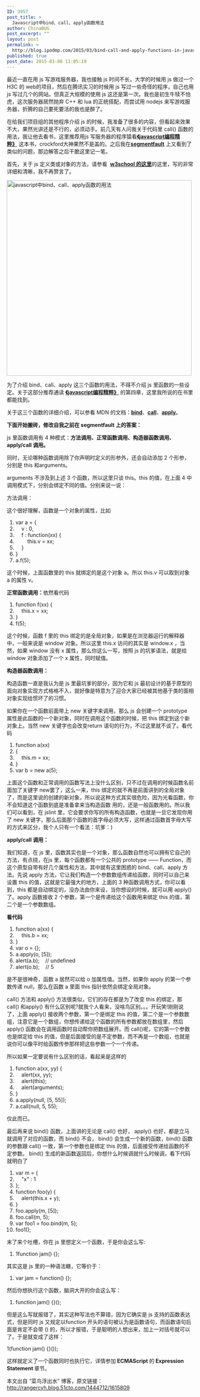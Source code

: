 ```yaml
---
ID: 3957
post_title: >
  Javascript中bind、call、apply函数用法
author: ChinaBUG
post_excerpt: ""
layout: post
permalink: >
  http://blog.ipodmp.com/2015/03/bind-call-and-apply-functions-in-javascript-usage.html
published: true
post_date: 2015-03-06 11:05:19
---
```

<div class="brief bgF8F8F8">最近一直在用 js 写游戏服务器，我也接触 js 时间不长，大学的时候用 js 做过一个 H3C 的 web的项目，然后在腾讯实习的时候用 js 写过一些奇怪的程序，自己也用 js 写过几个的网站。但真正大规模的使用 js 这还是第一次。我也是初生牛犊不怕虎，这次服务器居然抛弃 C++ 和 lua 的正统搭配，而尝试用 nodejs 来写游戏服务器，折腾的自己要死要活的我也是醉了。</div>
<div class="content bgF8F8F8 f14">
<div id="content">

在给我们项目组的其他程序介绍 js 的时候，我准备了很多的内容，但看起来效果不大，果然光讲还是不行的，必须动手。前几天有人问我关于代码里 call() 函数的用法，我让他去看书，这里推荐用js 写服务器的程序猿看<a title="" href="http://www.amazon.cn/JavaScript%E8%AF%AD%E8%A8%80%E7%B2%BE%E7%B2%B9-%E9%81%93%E6%A0%BC%E6%8B%89%E6%96%AF%E2%80%A2%E5%85%8B%E7%BD%97%E5%85%8B%E7%A6%8F%E5%BE%B7/dp/B0097CON2S/ref=sr_1_1?s=books&amp;ie=UTF8&amp;qid=1425039788&amp;sr=1-1&amp;keywords=JavaScript%E7%B2%BE%E7%B2%B9" target="_blank"><strong>《javascript编程精粹》</strong></a> 这本书，crockford大神果然不是盖的。之后我在<a title="" href="http://segmentfault.com/" target="_blank"><strong>segmentfault</strong></a> 上又看到了类似的问题，那边解答之后干脆这里记一笔。

首先，关于 js 定义类或对象的方法，请参看  <a title="" href="http://www.w3school.com.cn/js/pro_js_object_defining.asp" target="_blank"><strong>w3school 的这里</strong></a>的这里，写的非常详细和清晰，我不再赘言了。

<a href="http://s3.51cto.com/wyfs02/M00/5A/03/wKiom1Tzv9Pjcs0rAAJNdXwSrjQ621.jpg" target="_blank"><img class="fit-image" src="http://s3.51cto.com/wyfs02/M00/5A/03/wKiom1Tzv9Pjcs0rAAJNdXwSrjQ621.jpg" alt="javascript中bind、call、apply函数的用法" width="498" height="526" border="0" /></a>

为了介绍 bind、call、apply 这三个函数的用法，不得不介绍 js 里函数的一些设定。关于这部分推荐通读 <a title="" href="http://www.amazon.cn/JavaScript%E8%AF%AD%E8%A8%80%E7%B2%BE%E7%B2%B9-%E9%81%93%E6%A0%BC%E6%8B%89%E6%96%AF%E2%80%A2%E5%85%8B%E7%BD%97%E5%85%8B%E7%A6%8F%E5%BE%B7/dp/B0097CON2S/ref=sr_1_1?s=books&amp;ie=UTF8&amp;qid=1425039788&amp;sr=1-1&amp;keywords=JavaScript%E7%B2%BE%E7%B2%B9" target="_blank"><strong>《javascript编程精粹》</strong></a> 的第四章，这里我所说的在书里都能找到。

关于这三个函数的详细介绍，可以参看 MDN 的文档：<a title="" href="https://developer.mozilla.org/en-US/docs/Web/JavaScript/Reference/Global_Objects/Function/bind" target="_blank"><strong>bind</strong></a>、<a title="" href="https://developer.mozilla.org/en-US/docs/Web/JavaScript/Reference/Global_Objects/Function/call" target="_blank"><strong>call</strong></a>、<a title="" href="https://developer.mozilla.org/en-US/docs/Web/JavaScript/Reference/Global_Objects/Function/apply" target="_blank"><strong>apply</strong></a>。

<strong>下面开始搬砖，修改自我之前在 segmentfault 上的答案：</strong>

js 里函数调用有 4 种模式：<strong>方法调用、正常函数调用、构造器函数调用、apply/call 调用。</strong>

同时，无论哪种函数调用除了你声明时定义的形参外，还会自动添加 2 个形参，分别是 this 和arguments。

arguments 不涉及到上述 3 个函数，所以这里只谈 this。this 的值，在上面 4 中调用模式下，分别会绑定不同的值。分别来说一说：

方法调用：

这个很好理解，函数是一个对象的属性，比如
<ol class="dp-j">
	<li class="alt">var a = {</li>
	<li>    v : <span class="number">0</span>,</li>
	<li class="alt">    f : function(xx) {</li>
	<li>        <span class="keyword">this</span>.v = xx;</li>
	<li class="alt">    }</li>
	<li>}</li>
	<li class="alt">a.f(<span class="number">5</span>);</li>
</ol>
这个时候，上面函数里的 this 就绑定的是这个对象 a。所以 this.v 可以取到对象 a 的属性 v。

<strong>正常函数调用：</strong>依然看代码
<ol class="dp-j">
	<li class="alt">function f(xx) {</li>
	<li>    <span class="keyword">this</span>.x = xx;</li>
	<li class="alt">}</li>
	<li>f(<span class="number">5</span>);</li>
</ol>
这个时候，函数 f 里的 this 绑定的是全局对象，如果是在浏览器运行的解释器中，一般来说是 window 对象。所以这里 this.x 访问的其实是 window.x ，当然，如果 window 没有 x 属性，那么你这么一写，按照 js 的坑爹语法，就是给 window 对象添加了一个 x 属性，同时赋值。

<strong>构造器函数调用：</strong>

构造函数一直是我认为是 js 里最坑爹的部分，因为它和 js 最初设计的基于原型的面向对象实现方式格格不入，就好像是特意为了迎合大家已经被其他基于类的面相对象实现给惯坏了的习惯。

如果你在一个函数前面带上 new 关键字来调用，那么 js 会创建一个 prototype 属性是此函数的一个新对象，同时在调用这个函数的时候，把 this 绑定到这个新对象上。当然 new 关键字也会改变return 语句的行为，不过这里就不谈了。看代码
<ol class="dp-j">
	<li class="alt">function a(xx)</li>
	<li class="alt">{</li>
	<li>    <span class="keyword">this</span>.m = xx;</li>
	<li class="alt">}</li>
	<li>var b = <span class="keyword">new</span> a(<span class="number">5</span>);</li>
</ol>
上面这个函数和正常调用的函数写法上没什么区别，只不过在调用的时候函数名前面加了关键字 new罢了，这么一来，this 绑定的就不再是前面讲到的全局对象了，而是这里说的创建的新对象，所以说这种方式其实很危险，因为光看函数，你不会知道这个函数到底是准备拿来当构造函数 用的，还是一般函数用的。所以我们可以看到，在 jslint 里，它会要求你写的所有构造函数，也就是一旦它发现你用了 new 关键字，那么后面那个函数的首字母必须大写，这样通过函数首字母大写的方式来区分，我个人只有一个看法：坑爹：)

<strong>apply/call 调用：</strong>

我们知道，在 js 里，函数其实也是一个对象，那么函数自然也可以拥有它自己的方法，有点绕，在js 里，每个函数都有一个公共的 prototype —— Function，而这个原型自带有好几个属性和方法，其中就有这里困惑的 bind、call、apply 方法。先说 apply 方法，它让我们构造一个参数数组传递给函数，同时可以自己来设置 this 的值，这就是它最强大的地方，上面的 3 种函数调用方式，你可以看到，this 都是自动绑定的，没办法由你来设，当你想设的时候，就可以用 apply()了。apply 函数接收 2 个参数，第一个是传递给这个函数用来绑定 this 的值，第二个是一个参数数组。

<strong>看代码
</strong>
<ol class="dp-j">
	<li class="alt">function a(xx) {</li>
	<li>    <span class="keyword">this</span>.b = xx;</li>
	<li class="alt">}</li>
	<li>var o = {};</li>
	<li class="alt">a.apply(o, [<span class="number">5</span>]);</li>
	<li>alert(a.b);    <span class="comment">// undefined</span></li>
	<li class="alt">alert(o.b);    <span class="comment">// 5</span></li>
</ol>
是不是很神奇，函数 a 居然可以给 o 加属性值。当然，如果你 apply 的第一个参数传递 null，那么在函数 a 里面 this 指针依然会绑定全局对象。

call() 方法和 apply() 方法很类似，它们的存在都是为了改变 this 的绑定，那 call() 和apply() 有什么区别呢?就我个人看来，没啥鸟区别。。。开玩笑!刚刚说了，上面 apply() 接收两个参数，第一个是绑定 this 的值，第二个是一个参数数组，注意它是一个数组，你想传递给这个函数的所有参数都放在数组里，然后 apply() 函数会在调用函数时自动帮你把数组展开。而 call()呢，它的第一个参数也是绑定给 this 的值，但是后面接受的是不定参数，而不再是一个数组，也就是说你可以像平时给函数传参那样把这些参数一个一个传递。

所以如果一定要说有什么区别的话，看起来是这样的
<ol class="dp-j">
	<li class="alt">function a(xx, yy) {</li>
	<li>    alert(xx, yy);</li>
	<li class="alt">    alert(<span class="keyword">this</span>);</li>
	<li>    alert(arguments);</li>
	<li class="alt">}</li>
	<li>a.apply(<span class="keyword">null</span>, [<span class="number">5</span>, <span class="number">55</span>]);</li>
	<li class="alt">a.call(<span class="keyword">null</span>, <span class="number">5</span>, <span class="number">55</span>);</li>
</ol>
仅此而已。

最后再来说 bind() 函数，上面讲的无论是 call() 也好， apply() 也好，都是立马就调用了对应的函数，而 bind() 不会， bind() 会生成一个新的函数，bind() 函数的参数跟 call() 一致，第一个参数也是绑定 this 的值，后面接受传递给函数的不定参数。 bind() 生成的新函数返回后，你想什么时候调就什么时候调，看下代码就明白了
<ol class="dp-j">
	<li class="alt">var m = {</li>
	<li>    <span class="string">"x"</span> : <span class="number">1</span></li>
	<li class="alt">};</li>
	<li>function foo(y) {</li>
	<li class="alt">    alert(<span class="keyword">this</span>.x + y);</li>
	<li>}</li>
	<li class="alt">foo.apply(m, [<span class="number">5</span>]);</li>
	<li>foo.call(m, <span class="number">5</span>);</li>
	<li class="alt">var foo1 = foo.bind(m, <span class="number">5</span>);</li>
	<li>foo1();</li>
</ol>
末了来个吐槽，你在 js 里想定义一个函数，于是你会这么写:
<ol class="dp-j">
	<li class="alt">1function jam() {};</li>
</ol>
其实这是 js 里的一种语法糖，它等价于：
<ol class="dp-xml">
	<li class="alt">var <span class="attribute">jam</span> = <span class="attribute-value">function</span>() {};</li>
</ol>
然后你想执行这个函数，脑洞大开的你会这么写：
<ol class="dp-j">
	<li class="alt">function jam() {}();</li>
</ol>
但是这么写就报错了，其实这种写法也不算错，因为它确实是 js 支持的函数表达式，但是同时 js 又规定以function 开头的语句被认为是函数语句，而函数语句后面是肯定不会带 () 的，所以才报错，于是聪明的人想出来，加上一对括号就可以了。于是就变成了这样：

1(function jam() {}());

这样就定义了一个函数同时也执行它，详情参加<strong> ECMAScript </strong>的<strong> Expression Statement </strong>章节。

本文出自 “菜鸟浮出水” 博客，原文链接：<a href="http://rangercyh.blog.51cto.com/1444712/1615809" target="_blank">http://rangercyh.blog.51cto.com/1444712/1615809</a>

</div>
</div>